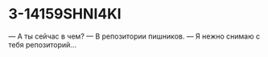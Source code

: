 # 3-14159SHNI4KI
— А ты сейчас в чем?
— В репозитории пишников.
— Я нежно снимаю с тебя репозиторий...
